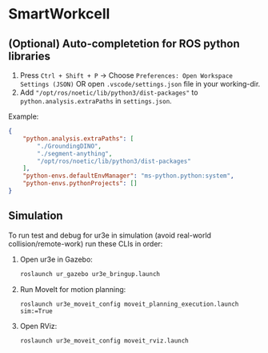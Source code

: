 # SmartWorkcell
## (Optional) Auto-completetion for ROS python libraries
1. Press `Ctrl + Shift + P` -> Choose `Preferences: Open Workspace Settings (JSON)`
   OR open `.vscode/settings.json` file in your working-dir.
3. Add `"/opt/ros/noetic/lib/python3/dist-packages"` to `python.analysis.extraPaths` in `settings.json`.
  
Example:
```json
{
    "python.analysis.extraPaths": [
        "./GroundingDINO",
        "./segment-anything",
        "/opt/ros/noetic/lib/python3/dist-packages"
    ],
    "python-envs.defaultEnvManager": "ms-python.python:system",
    "python-envs.pythonProjects": []
}
```
## Simulation
To run test and debug for ur3e in simulation (avoid real-world collision/remote-work) run these CLIs in order:
1. Open ur3e in Gazebo:
   ```bash
   roslaunch ur_gazebo ur3e_bringup.launch
   ```
2. Run MoveIt for motion planning:
   ```
   roslaunch ur3e_moveit_config moveit_planning_execution.launch sim:=True 
   ```
4. Open RViz:
   ```bash
   roslaunch ur3e_moveit_config moveit_rviz.launch 
   ```
